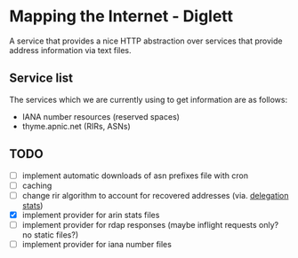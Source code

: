 # Mapping the Internet - Diglett
A service that provides a nice HTTP abstraction over services that provide address information via text files.

## Service list
The services which we are currently using to get information are as follows:
- IANA number resources (reserved spaces)
- thyme.apnic.net (RIRs, ASNs)

## TODO
- [ ] implement automatic downloads of asn prefixes file with cron
- [ ] caching
- [ ] change rir algorithm to account for recovered addresses (via. [delegation stats](https://ftp.arin.net/pub/stats/lacnic/delegated-lacnic-latest))
- [x] implement provider for arin stats files
- [ ] implement provider for rdap responses (maybe inflight requests only? no static files?)
- [ ] implement provider for iana number files

